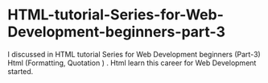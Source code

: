 # HTML-tutorial-Series-for-Web-Development-beginners-part-3
I discussed in HTML tutorial Series for Web Development beginners (Part-3) Html (Formatting, Quotation ) . Html learn this career for Web Development started.
